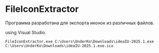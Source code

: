 # FileIconExtractor

Программа разработана для экспорта иконок из различных файлов.

using Visual Studio.


```
FileIconExtractor.exe C:\Users\UnderKo\Downloads\ideaIU-2025.1.exe C:\Users\UnderKo\Downloads\ideaIU-2025.1.exe.ico
```

